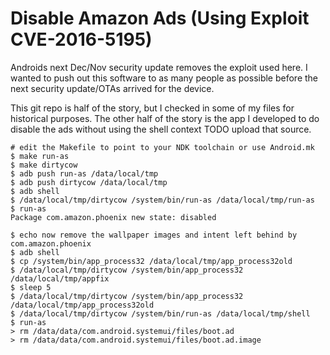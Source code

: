 # Disable Amazon Ads (Using Exploit CVE-2016-5195)

Androids next Dec/Nov security update removes the exploit used here. I wanted to push out this software to as many people as possible before the next security update/OTAs arrived for the device.

This git repo is half of the story, but I checked in some of my files for historical purposes.
The other half of the story is the app I developed to do disable the ads without using the shell context
TODO upload that source. 

```
# edit the Makefile to point to your NDK toolchain or use Android.mk
$ make run-as
$ make dirtycow
$ adb push run-as /data/local/tmp
$ adb push dirtycow /data/local/tmp
$ adb shell
$ /data/local/tmp/dirtycow /system/bin/run-as /data/local/tmp/run-as
$ run-as
Package com.amazon.phoenix new state: disabled

$ echo now remove the wallpaper images and intent left behind by com.amazon.phoenix
$ adb shell
$ cp /system/bin/app_process32 /data/local/tmp/app_process32old
$ /data/local/tmp/dirtycow /system/bin/app_process32 /data/local/tmp/appfix
$ sleep 5
$ /data/local/tmp/dirtycow /system/bin/app_process32 /data/local/tmp/app_process32old
$ /data/local/tmp/dirtycow /system/bin/run-as /data/local/tmp/shell
$ run-as
> rm /data/data/com.android.systemui/files/boot.ad
> rm /data/data/com.android.systemui/files/boot.ad.image
```


